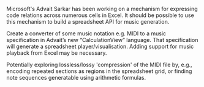 Microsoft's Advait Sarkar has been working on a mechanism for expressing code relations across numerous cells in Excel. It should be possible to use this mechanism to build a spreadsheet API for music generation. 



Create a converter of some music notation e.g. MIDI to a music specification in Advait’s new “CalculationView” language. That specification will generate a spreadsheet player/visualisation. Adding support for music playback from Excel may be necessary.



Potentially exploring lossless/lossy 'compression' of the MIDI file by, e.g., encoding repeated sections as regions in the spreadsheet grid, or finding note sequences generatable using arithmetic formulas.